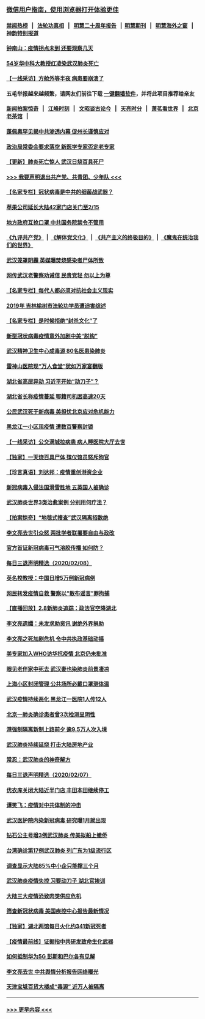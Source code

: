 ### [微信用户指南，使用浏览器打开体验更佳](https://github.com/gfw-breaker/banned-news1/blob/master/indexes/wechat-guide.md?t=0)
#### [禁闻热榜](热点新闻.md?t=0)  &nbsp;&nbsp;|&nbsp;&nbsp; [法轮功真相](https://github.com/gfw-breaker/truth/blob/master/README.md?t=0) &nbsp;&nbsp;|&nbsp;&nbsp; [明慧二十周年报告](https://github.com/gfw-breaker/mh-reports/blob/master/README.md?t=0) &nbsp;&nbsp;|&nbsp;&nbsp;[明慧期刊](https://github.com/gfw-breaker/mh-qikan) &nbsp;&nbsp;|&nbsp;&nbsp; [明慧海外之窗](https://github.com/gfw-breaker/mh-news/blob/master/README.md?t=0) &nbsp;&nbsp;|&nbsp;&nbsp; [神韵特别报道](https://github.com/gfw-breaker/mh-news/blob/master/shenyun.md?t=0)
#### [钟南山：疫情拐点未到 还要观察几天](../pages/nsc413/n11854504.md?t=02091456) 
#### [54岁华中科大教授红凌染武汉肺炎死亡](../pages/nsc413/n11854889.md?t=02091456) 
#### [【一线采访】方舱外等半夜 病患要崩溃了](../pages/nsc413/n11854786.md?t=02091456) 
#### 五毛举报越来越频繁，请网友们前往下载 [一键翻墙软件](https://github.com/gfw-breaker/ssr-accounts)，并将此项目推荐给亲友
#### [新闻拍案惊奇](https://github.com/gfw-breaker/banned-news1/blob/master/pages/link4.md) &nbsp;&nbsp;|&nbsp;&nbsp; [江峰时刻](https://github.com/gfw-breaker/banned-news1/blob/master/pages/link4.md) &nbsp;&nbsp;|&nbsp;&nbsp; [文昭谈古论今](https://github.com/gfw-breaker/banned-news1/blob/master/pages/link4.md) &nbsp;&nbsp;|&nbsp;&nbsp; [天亮时分](https://github.com/gfw-breaker/banned-news1/blob/master/pages/link4.md) &nbsp;&nbsp;|&nbsp;&nbsp; [萧茗看世界](https://github.com/gfw-breaker/banned-news1/blob/master/pages/link4.md) &nbsp;&nbsp;|&nbsp;&nbsp; [北京老茶馆](https://github.com/gfw-breaker/banned-news1/blob/master/pages/link4.md) &nbsp;&nbsp;|&nbsp;&nbsp; 
#### [蓬佩奥罕见揭中共渗透内幕 促州长谨慎应对](../pages/nsc413/n11854685.md?t=02091456) 
#### [政治局常委会要求落空 新医学专家否定老专家](../pages/nsc413/n11852540.md?t=02091456) 
#### [【更新】肺炎死亡惊人 武汉日烧百具死尸](../pages/nsc413/n11801312.md?t=02091456) 
#### [>>> 我要声明退出共产党、共青团、少年队 <<<](https://github.com/begood0513/goodnews/blob/master/quit/letter.md) 
#### [【名家专栏】冠状病毒是中共的细菌战武器？](../pages/nsc413/n11854546.md?t=02091456) 
#### [苹果公司延长大陆42家门店关门至2/15](../pages/nsc413/n11854605.md?t=02091456) 
#### [地方政府互抢口罩 中共国务院禁令不管用](../pages/nsc413/n11854459.md?t=02091456) 
#### [《九评共产党》](https://github.com/begood0513/9ping.md/blob/master/README.md) &nbsp;|&nbsp; [《解体党文化》](../../../../jtdwh.md/blob/master/README.md)  &nbsp;|&nbsp; [《共产主义的终极目的》](../../../../gczydzjmd.md/blob/master/README.md) &nbsp;|&nbsp; [《魔鬼在统治我们的世界》](../../../../mgztzwmdsj.md/blob/master/README.md) 
#### [武汉笼罩阴霾 英媒曝焚烧感染者尸体所致](../pages/nsc413/n11854482.md?t=02091456) 
#### [网传武汉老警察劝诫信 民贵党轻 勿以上为尊](../pages/nsc413/n11854494.md?t=02091456) 
#### [【名家专栏】每代人都必须对抗社会主义现实](../pages/nsc413/n11831412.md?t=02091456) 
#### [2019年 吉林榆树市法轮功学员遭迫害综述](../pages/nsc413/n11849574.md?t=02091456) 
#### [【名家专栏】是时候拒绝“封杀文化”了](../pages/nsc413/n11814093.md?t=02091456) 
#### [新型冠状病毒疫情意外加剧中美“脱钩”](../pages/nsc413/n11854475.md?t=02091456) 
#### [武汉精神卫生中心成毒源 80名医患染肺炎](../pages/nsc413/n11854415.md?t=02091456) 
#### [雷神山医院现“万人食堂”犹如万家宴翻版](../pages/nsc413/n11854454.md?t=02091456) 
#### [湖北省高层异动 习近平开始“动刀子”？](../pages/nsc413/n11854313.md?t=02091456) 
#### [湖北省长称疫情蔓延 鄂籍司机困高速20天](../pages/nsc413/n11854382.md?t=02091456) 
#### [公民武汉死于新病毒 美担忧北京应对危机能力](../pages/nsc413/n11854331.md?t=02091456) 
#### [黑龙江一小区现疫情 遭数百警察封锁](../pages/nsc413/n11854347.md?t=02091456) 
#### [【一线采访】公交满城拉病患 病人睡医院大厅去世](../pages/nsc413/n11854322.md?t=02091456) 
#### [【独家】一天烧百具尸体 殡仪馆员怒斥狗官](../pages/nsc413/n11853323.md?t=02091456) 
#### [【珍言真语】刘达邦：疫情重创港资企业](../pages/nsc413/n11854274.md?t=02091456) 
#### [新冠病毒入侵法国滑雪胜地 五英国人被确诊](../pages/nsc413/n11854307.md?t=02091456) 
#### [武汉肺炎世界3类治愈案例 分别用何疗法？](../pages/nsc413/n11854231.md?t=02091456) 
#### [【拍案惊奇】“地毯式搜查”武汉隔离招数绝](../pages/nsc413/n11853334.md?t=02091456) 
#### [李文亮去世引众怒 两批学者联署要自由与政改](../pages/nsc413/n11854100.md?t=02091456) 
#### [官方首证新冠病毒可气溶胶传播 如何防？](../pages/nsc413/n11854210.md?t=02091456) 
#### [每日三退声明精选（2020/02/08）](../pages/nsc413/n11854227.md?t=02091456) 
#### [英名校教授：中国日增5万例新冠病例](../pages/nsc413/n11854174.md?t=02091456) 
#### [网民转发疫情自救 警察以“散布谣言”罪拘捕](../pages/nsc413/n11854110.md?t=02091456) 
#### [【直播回放】2.8新肺炎追踪：政法官空降湖北](../pages/nsc413/n11854028.md?t=02091456) 
#### [李文亮遗孀：未发求助资讯 谢绝外界捐助](../pages/nsc413/n11854067.md?t=02091456) 
#### [李文亮之死加剧危机 令中共执政基础动摇](../pages/nsc413/n11854003.md?t=02091456) 
#### [美专家加入WHO访华抗疫情 北京仍未批准](../pages/nsc413/n11854043.md?t=02091456) 
#### [眼见老伴家中死去 武汉妻也染肺炎前景凄凉](../pages/nsc413/n11854040.md?t=02091456) 
#### [上海小区封闭管理 公共场所必戴口罩测体温](../pages/nsc413/n11853846.md?t=02091456) 
#### [武汉疫情持续恶化 黑龙江一医院1人传12人](../pages/nsc413/n11853839.md?t=02091456) 
#### [北京一肺炎确诊患者曾3次检测呈阴性](../pages/nsc413/n11853772.md?t=02091456) 
#### [港强制隔离新制上路前夕 逾9.5万人次入境](../pages/nsc413/n11853708.md?t=02091456) 
#### [武汉肺炎持续延烧 打击大陆房地产业](../pages/nsc413/n11853405.md?t=02091456) 
#### [常忍：武汉肺炎的神奇解方](../pages/nsc413/n11853413.md?t=02091456) 
#### [每日三退声明精选（2020/02/07）](../pages/nsc413/n11853462.md?t=02091456) 
#### [优衣库关闭大陆近半门店 丰田本田继续停工](../pages/nsc413/n11853213.md?t=02091456) 
#### [谭笑飞：疫情对中共体制的冲击](../pages/nsc413/n11853341.md?t=02091456) 
#### [武汉医护院内染新冠病毒 研究曝1月就出现](../pages/nsc413/n11852928.md?t=02091456) 
#### [钻石公主号增3例武汉肺炎 传美拟船上撤侨](../pages/nsc413/n11853240.md?t=02091456) 
#### [台湾确诊第17例武汉肺炎 列广东为1级流行区](../pages/nsc413/n11853182.md?t=02091456) 
#### [调查显示大陆85%中小企只能撑三个月](../pages/nsc413/n11853086.md?t=02091456) 
#### [武汉肺炎疫情失控 习要动刀子 湖北官挨训](../pages/nsc413/n11851103.md?t=02091456) 
#### [大陆三大疫情恐致肉类供应危机](../pages/nsc413/n11852769.md?t=02091456) 
#### [筛查新冠状病毒 美国疾控中心报告最新情况](../pages/nsc413/n11853070.md?t=02091456) 
#### [【独家】湖北两馆每日火化约341新冠死者](../pages/nsc413/n11845444.md?t=02091456) 
#### [【疫情最前线】证据指中共研发致命生化武器](../pages/nsc413/n11853087.md?t=02091456) 
#### [如何抵制华为5G 彭斯和巴尔各有见解](../pages/nsc413/n11852535.md?t=02091456) 
#### [李文亮去世 中共舆情分析报告网络曝光](../pages/nsc413/n11852868.md?t=02091456) 
#### [天津宝坻百货大楼成“毒源” 近万人被隔离](../pages/nsc413/n11852839.md?t=02091456) 

----
#### [ >>> 更早内容 <<< ](../indexes/nsc413-earlier.md)
